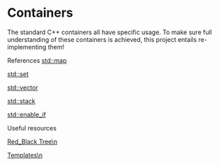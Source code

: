 # Containers

The standard C++ containers all have specific usage.
To make sure full understanding of these containers is achieved, this project entails re-implementing them!

References
[std::map](https://en.cppreference.com/w/cpp/container/map)

[std::set](https://en.cppreference.com/w/cpp/container/set)

[std::vector](https://en.cppreference.com/w/cpp/container/vector)

[std::stack](https://en.cppreference.com/w/cpp/container/stack)

[std::enable_if](https://en.cppreference.com/w/cpp/types/enable_if)

Useful resources

[Red_Black Tree\n](https://www.youtube.com/watch?v=3RQtq7PDHog)

[Templates\n](https://youtube.com/playlist?list=PLAe2BCBg8rkIicrIjA6LyjiMn8GFaS6pJ)
